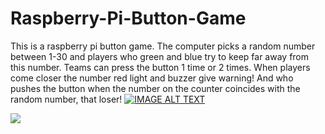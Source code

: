 # Raspberry-Pi-Button-Game

This is a raspberry pi button game. The computer picks a random number between 1-30 and players who green and blue try to keep far away from this number. Teams can press the button 1 time or 2 times. When players come closer the number red light and buzzer give warning! And who pushes the button when the number on the counter coincides with the random number, that loser!
[![IMAGE ALT TEXT](https://user-images.githubusercontent.com/70167500/111329738-65fdcd80-8680-11eb-8aa7-f6ab1deaa127.png)](https://www.youtube.com/watch?v=ZM3R0nIEOJI "Raspberry Pi Button GAME !")

<img src="https://user-images.githubusercontent.com/70167500/111329217-04d5fa00-8680-11eb-8c32-9a11cae2195c.PNG">
